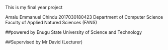 This is my final year project

Amalu Emmanuel Chindu
2017030180423
Department of Computer Science
Faculty of Applied Natured Sciences (FANS)

##powered by Enugu State University of Science and Technology

##Supervised by Mr David (Lecturer)
